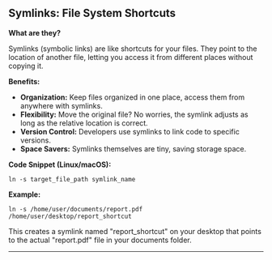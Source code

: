 ## Symlinks: File System Shortcuts

**What are they?**

Symlinks (symbolic links) are like shortcuts for your files. They point to the location of another file, letting you access it from different places without copying it.

**Benefits:**

* **Organization:** Keep files organized in one place, access them from anywhere with symlinks.
* **Flexibility:** Move the original file? No worries, the symlink adjusts as long as the relative location is correct.
* **Version Control:** Developers use symlinks to link code to specific versions.
* **Space Savers:** Symlinks themselves are tiny, saving storage space.

**Code Snippet (Linux/macOS):**

```
ln -s target_file_path symlink_name
```

**Example:**

```
ln -s /home/user/documents/report.pdf /home/user/desktop/report_shortcut
```

This creates a symlink named "report_shortcut" on your desktop that points to the actual "report.pdf" file in your documents folder.

---